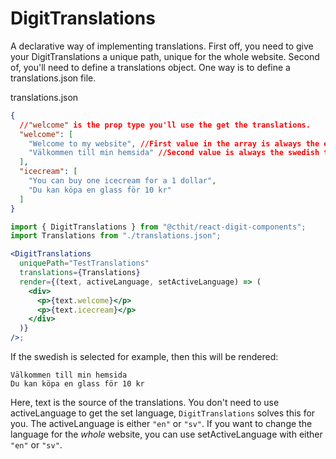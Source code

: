 # DigitTranslations

A declarative way of implementing translations. First off, you need to give your DigitTranslations a unique path, unique for the whole website. Second of, you'll need to define a translations object. One way is to define a translations.json file.

translations.json

```json
{
  //"welcome" is the prop type you'll use the get the translations.
  "welcome": [
    "Welcome to my website", //First value in the array is always the english translation.
    "Välkommen till min hemsida" //Second value is always the swedish translation.
  ],
  "icecream": [
    "You can buy one icecream for a 1 dollar",
    "Du kan köpa en glass för 10 kr"
  ]
}
```

```jsx
import { DigitTranslations } from "@cthit/react-digit-components";
import Translations from "./translations.json";

<DigitTranslations
  uniquePath="TestTranslations"
  translations={Translations}
  render={(text, activeLanguage, setActiveLanguage) => (
    <div>
      <p>{text.welcome}</p>
      <p>{text.icecream}</p>
    </div>
  )}
/>;
```

If the swedish is selected for example, then this will be rendered:

```
Välkommen till min hemsida
Du kan köpa en glass för 10 kr
```

Here, text is the source of the translations. You don't need to use activeLanguage to get the set language, `DigitTranslations` solves this for you. The activeLanguage is either `"en"` or `"sv"`. If you want to change the language for the _whole_ website, you can use setActiveLanguage with either `"en"` or `"sv"`.
